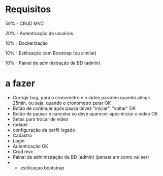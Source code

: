# Requisitos
50% - CRUD MVC

20% - Autenticação de usuários

10% - Dockerização

10% - Estilização com Boostrap (ou similar)

10% - Painel de administração de BD (admin)

# a fazer
- Corrigir bug, para o cronometro e o video pararem quando atingir 25min, ou seja, quando o cronometro zerar OK
- Botão de continuar após pausa talvez "iniciar", "voltar" OK
- Botão de pausar e cancelar so deve aparecer após iniciar o video OK
- Setas para trocar de vídeo
- rodapé
- configuração de perfil logado
- Cadastro 
- Login 
- Autenticação OK
- Crud mvc
- Painel de administração de BD (admin) (pensar em como vai ser)
- + estilizaçao bootstrap